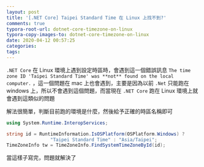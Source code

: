 ```yaml
---
layout: post
title: '[.NET Core] Taipei Standard Time 在 Linux 上找不到?'
comments: true
typora-root-url: dotnet-core-timezone-on-linux
typora-copy-images-to: dotnet-core-timezone-on-linux
date: 2020-04-12 00:57:25
categories: 
tags:
---
```


`.NET Core` 在 Linux 環境上遇到設定時區時，會遇到這一個錯誤訊息 `The time zone ID 'Taipei Standard Time' was **not** found on the local computer.` ，這一個問題在 mac 上也會遇到，主要是因為以前 `.Net` 只能跑在 windows 上，所以不會遇到這個問題，而當現在 `.NET Core` 跑在 Linux 環境上就會遇到這類似的問題

<!-- more -->

解法很簡單，判斷目前跑的環境是什麼，然後給予正確的時區名稱即可

```csharp
using System.Runtime.InteropServices;

string id = RuntimeInformation.IsOSPlatform(OSPlatform.Windows) ?
                "Taipei Standard Time" : "Asia/Taipei";
TimeZoneInfo tw = TimeZoneInfo.FindSystemTimeZoneById(id);
```

當這樣子寫完，問題就解決了